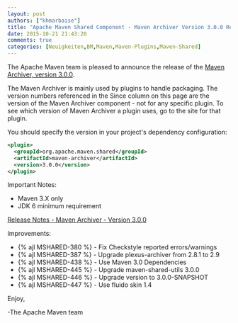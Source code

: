 ```yaml
---
layout: post
authors: ["khmarbaise"]
title: "Apache Maven Shared Component - Maven Archiver Version 3.0.0 Released"
date: 2015-10-21 21:43:20
comments: true
categories: [Neuigkeiten,BM,Maven,Maven-Plugins,Maven-Shared]
---
```

The Apache Maven team is pleased to announce the release of the 
[Maven Archiver, version 3.0.0](http://maven.apache.org/shared/maven-archiver/).

The Maven Archiver is mainly used by plugins to handle packaging. The version
numbers referenced in the Since column on this page are the version of the
Maven Archiver component - not for any specific plugin. To see which version of
Maven Archiver a plugin uses, go to the site for that plugin.

You should specify the version in your project's dependency configuration:

``` xml
<plugin>
  <groupId>org.apache.maven.shared</groupId>
  <artifactId>maven-archiver</artifactId>
  <version>3.0.0</version>
</plugin>
```

Important Notes:

 * Maven 3.X only
 * JDK 6 minimum requirement

<!-- more -->

[Release Notes - Maven Archiver - Version 3.0.0](https://issues.apache.org/jira/secure/ReleaseNote.jspa?projectId=12317922&version=12333673)

Improvements:

 * {% ajl MSHARED-380 %} - Fix Checkstyle reported errors/warnings
 * {% ajl MSHARED-387 %} - Upgrade plexus-archiver from 2.8.1 to 2.9
 * {% ajl MSHARED-438 %} - Use Maven 3.0 Dependencies
 * {% ajl MSHARED-445 %} - Upgrade maven-shared-utils 3.0.0
 * {% ajl MSHARED-446 %} - Upgrade version to 3.0.0-SNAPSHOT
 * {% ajl MSHARED-447 %} - Use fluido skin 1.4

Enjoy,

-The Apache Maven team

